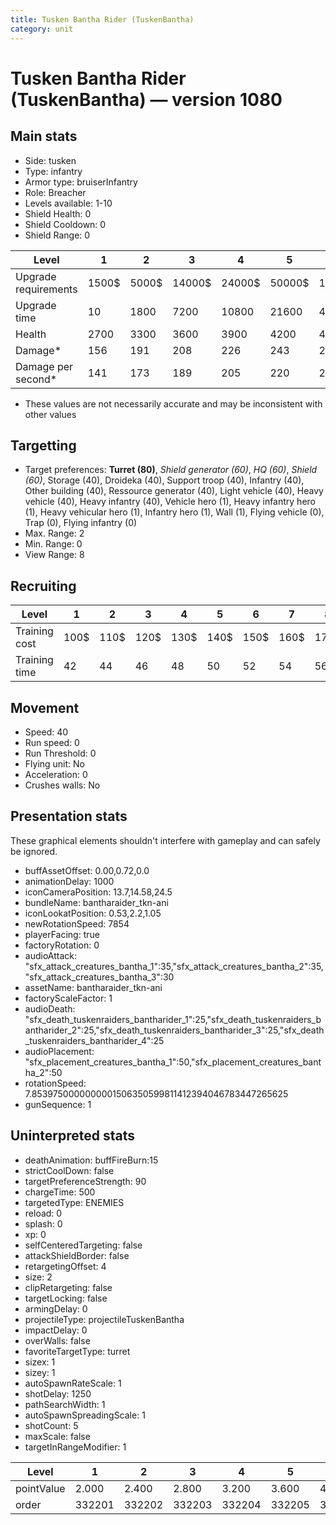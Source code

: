 ```yaml
---
title: Tusken Bantha Rider (TuskenBantha)
category: unit
---
```


# Tusken Bantha Rider (TuskenBantha) — version 1080

## Main stats

  * Side: tusken
  * Type: infantry
  * Armor type: bruiserInfantry
  * Role: Breacher
  * Levels available: 1-10
  * Shield Health: 0
  * Shield Cooldown: 0
  * Shield Range: 0

|Level               |1    |2    |3     |4     |5     |6      |7      |8      |9       |10      |
|--------------------|-----|-----|------|------|------|-------|-------|-------|--------|--------|
|Upgrade requirements|1500$|5000$|14000$|24000$|50000$|100000$|200000$|750000$|2000000$|4000000$|
|Upgrade time        |10   |1800 |7200  |10800 |21600 |43200  |86400  |172800 |259200  |345600  |
|Health              |2700 |3300 |3600  |3900  |4200  |4500   |4800   |5100   |5400    |6000    |
|Damage*             |156  |191  |208   |226   |243   |260    |278    |295    |312     |347     |
|Damage per second*  |141  |173  |189   |205   |220   |236    |252    |268    |283     |315     |

* These values are not necessarily accurate and may be inconsistent with other values

## Targetting

  * Target preferences: **Turret (80)**, _Shield generator (60)_, _HQ (60)_, _Shield (60)_, Storage (40), Droideka (40), Support troop (40), Infantry (40), Other building (40), Ressource generator (40), Light vehicle (40), Heavy vehicle (40), Heavy infantry (40), Vehicle hero (1), Heavy infantry hero (1), Heavy vehicular hero (1), Infantry hero (1), Wall (1), Flying vehicle (0), Trap (0), Flying infantry (0)
  * Max. Range: 2
  * Min. Range: 0
  * View Range: 8

## Recruiting

|Level        |1   |2   |3   |4   |5   |6   |7   |8   |9   |10  |
|-------------|----|----|----|----|----|----|----|----|----|----|
|Training cost|100$|110$|120$|130$|140$|150$|160$|170$|180$|190$|
|Training time|42  |44  |46  |48  |50  |52  |54  |56  |58  |60  |

## Movement

  * Speed: 40
  * Run speed: 0
  * Run Threshold: 0
  * Flying unit: No
  * Acceleration: 0
  * Crushes walls: No

## Presentation stats

These graphical elements shouldn't interfere with gameplay and can safely be ignored.

  * buffAssetOffset: 0.00,0.72,0.0
  * animationDelay: 1000
  * iconCameraPosition: 13.7,14.58,24.5
  * bundleName: bantharaider_tkn-ani
  * iconLookatPosition: 0.53,2.2,1.05
  * newRotationSpeed: 7854
  * playerFacing: true
  * factoryRotation: 0
  * audioAttack: "sfx_attack_creatures_bantha_1":35,"sfx_attack_creatures_bantha_2":35,"sfx_attack_creatures_bantha_3":30
  * assetName: bantharaider_tkn-ani
  * factoryScaleFactor: 1
  * audioDeath: "sfx_death_tuskenraiders_bantharider_1":25,"sfx_death_tuskenraiders_bantharider_2":25,"sfx_death_tuskenraiders_bantharider_3":25,"sfx_death_tuskenraiders_bantharider_4":25
  * audioPlacement: "sfx_placement_creatures_bantha_1":50,"sfx_placement_creatures_bantha_2":50
  * rotationSpeed: 7.8539750000000001506350599811412394046783447265625
  * gunSequence: 1

## Uninterpreted stats

  * deathAnimation: buffFireBurn:15
  * strictCoolDown: false
  * targetPreferenceStrength: 90
  * chargeTime: 500
  * targetedType: ENEMIES
  * reload: 0
  * splash: 0
  * xp: 0
  * selfCenteredTargeting: false
  * attackShieldBorder: false
  * retargetingOffset: 4
  * size: 2
  * clipRetargeting: false
  * targetLocking: false
  * armingDelay: 0
  * projectileType: projectileTuskenBantha
  * impactDelay: 0
  * overWalls: false
  * favoriteTargetType: turret
  * sizex: 1
  * sizey: 1
  * autoSpawnRateScale: 1
  * shotDelay: 1250
  * pathSearchWidth: 1
  * autoSpawnSpreadingScale: 1
  * shotCount: 5
  * maxScale: false
  * targetInRangeModifier: 1

|Level     |1     |2     |3     |4     |5     |6     |7     |8     |9     |10    |
|----------|------|------|------|------|------|------|------|------|------|------|
|pointValue|2.000 |2.400 |2.800 |3.200 |3.600 |4.000 |4.400 |4.800 |5.200 |6.000 |
|order     |332201|332202|332203|332204|332205|332206|332207|332208|332209|332210|

